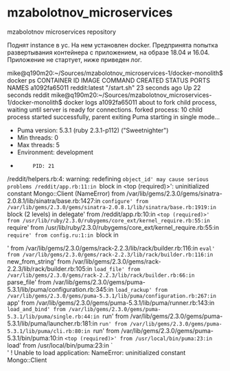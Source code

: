 # mzabolotnov_microservices
mzabolotnov microservices repository

Поднят instance в yс. На нем установлен docker. Предпринята попытка развертывания контейнера с приложением, на образе 18.04 и 16.04. Приложение не стартует, ниже приведен лог.

mike@q190m20:~/Sources/mzabolotnov_microservices-1/docker-monolith$ docker ps
CONTAINER ID   IMAGE           COMMAND       CREATED          STATUS          PORTS     NAMES
a1092fa65011   reddit:latest   "/start.sh"   23 seconds ago   Up 22 seconds             reddit
mike@q190m20:~/Sources/mzabolotnov_microservices-1/docker-monolith$ docker logs a1092fa65011
about to fork child process, waiting until server is ready for connections.
forked process: 10
child process started successfully, parent exiting
Puma starting in single mode...
* Puma version: 5.3.1 (ruby 2.3.1-p112) ("Sweetnighter")
*  Min threads: 0
*  Max threads: 5
*  Environment: development
*          PID: 21
/reddit/helpers.rb:4: warning: redefining `object_id' may cause serious problems
/reddit/app.rb:11:in `block in <top (required)>': uninitialized constant Mongo::Client (NameError)
	from /var/lib/gems/2.3.0/gems/sinatra-2.0.8.1/lib/sinatra/base.rb:1427:in `configure'
	from /var/lib/gems/2.3.0/gems/sinatra-2.0.8.1/lib/sinatra/base.rb:1919:in `block (2 levels) in delegate'
	from /reddit/app.rb:10:in `<top (required)>'
	from /usr/lib/ruby/2.3.0/rubygems/core_ext/kernel_require.rb:55:in `require'
	from /usr/lib/ruby/2.3.0/rubygems/core_ext/kernel_require.rb:55:in `require'
	from config.ru:1:in `block in <main>'
	from /var/lib/gems/2.3.0/gems/rack-2.2.3/lib/rack/builder.rb:116:in `eval'
	from /var/lib/gems/2.3.0/gems/rack-2.2.3/lib/rack/builder.rb:116:in `new_from_string'
	from /var/lib/gems/2.3.0/gems/rack-2.2.3/lib/rack/builder.rb:105:in `load_file'
	from /var/lib/gems/2.3.0/gems/rack-2.2.3/lib/rack/builder.rb:66:in `parse_file'
	from /var/lib/gems/2.3.0/gems/puma-5.3.1/lib/puma/configuration.rb:345:in `load_rackup'
	from /var/lib/gems/2.3.0/gems/puma-5.3.1/lib/puma/configuration.rb:267:in `app'
	from /var/lib/gems/2.3.0/gems/puma-5.3.1/lib/puma/runner.rb:143:in `load_and_bind'
	from /var/lib/gems/2.3.0/gems/puma-5.3.1/lib/puma/single.rb:44:in `run'
	from /var/lib/gems/2.3.0/gems/puma-5.3.1/lib/puma/launcher.rb:181:in `run'
	from /var/lib/gems/2.3.0/gems/puma-5.3.1/lib/puma/cli.rb:80:in `run'
	from /var/lib/gems/2.3.0/gems/puma-5.3.1/bin/puma:10:in `<top (required)>'
	from /usr/local/bin/puma:23:in `load'
	from /usr/local/bin/puma:23:in `<main>'
! Unable to load application: NameError: uninitialized constant Mongo::Client
